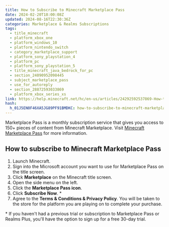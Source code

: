 ```yaml
---
title: How to Subscribe to Minecraft Marketplace Pass
date: 2024-02-20T18:00:08Z
updated: 2024-08-16T22:30:36Z
categories: Marketplace & Realms Subscriptions
tags:
  - title_minecraft
  - platform_xbox_one
  - platform_windows_10
  - platform_nintendo_switch
  - category_marketplace_support
  - platform_sony_playstation_4
  - platform_pc
  - platform_sony_playstation_5
  - title_minecraft_java_bedrock_for_pc
  - section_24090952098445
  - subject_marketplace_pass
  - use_for_autoreply
  - section_28872593033869
  - platform_xbox_series_xs
link: https://help.minecraft.net/hc/en-us/articles/24292592537869-How-to-Subscribe-to-Minecraft-Marketplace-Pass
hash:
  h_01J5EN0F46XA5JG89PF91BMDKC: how-to-subscribe-to-minecraft-marketplace-pass
---
```


Marketplace Pass is a monthly subscription service that gives you access to 150+ pieces of content from Minecraft Marketplace. Visit [Minecraft Marketplace Pass](https://www.minecraft.net/en-us/marketplace/marketplace-pass) for more information.

## How to subscribe to Minecraft Marketplace Pass

1.  Launch Minecraft.
2.  Sign into the Microsoft account you want to use for Marketplace Pass on the title screen.
3.  Click **Marketplace** on the Minecraft title screen.
4.  Open the side menu on the left.
5.  Click the **Marketplace Pass icon**.
6.  Click **Subscribe Now**. \*
7.  Agree to the **Terms & Conditions & Privacy Policy**. You will be taken to the store for the platform you are playing on to complete your purchase.

\* If you haven't had a previous trial or subscription to Marketplace Pass or Realms Plus, you'll have the option to sign up for a free 30-day trial.
